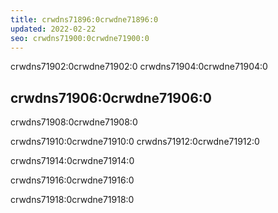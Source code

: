 ```yaml
---
title: crwdns71896:0crwdne71896:0
updated: 2022-02-22
seo: crwdns71900:0crwdne71900:0
---
```


crwdns71902:0crwdne71902:0 crwdns71904:0crwdne71904:0

## crwdns71906:0crwdne71906:0

crwdns71908:0crwdne71908:0

crwdns71910:0crwdne71910:0 crwdns71912:0crwdne71912:0

crwdns71914:0crwdne71914:0

crwdns71916:0crwdne71916:0

crwdns71918:0crwdne71918:0
